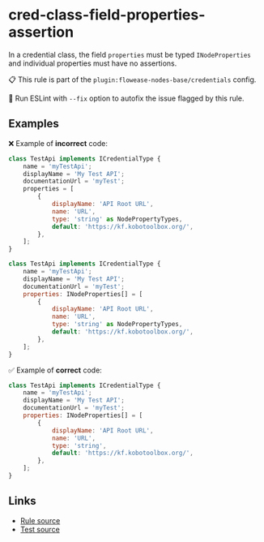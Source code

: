 [//]: # "File generated from a template. Do not edit this file directly."

# cred-class-field-properties-assertion

In a credential class, the field `properties` must be typed `INodeProperties` and individual properties must have no assertions.

📋 This rule is part of the `plugin:flowease-nodes-base/credentials` config.

🔧 Run ESLint with `--fix` option to autofix the issue flagged by this rule.

## Examples

❌ Example of **incorrect** code:

```js
class TestApi implements ICredentialType {
    name = 'myTestApi';
    displayName = 'My Test API';
    documentationUrl = 'myTest';
    properties = [
        {
            displayName: 'API Root URL',
            name: 'URL',
            type: 'string' as NodePropertyTypes,
            default: 'https://kf.kobotoolbox.org/',
        },
    ];
}

class TestApi implements ICredentialType {
    name = 'myTestApi';
    displayName = 'My Test API';
    documentationUrl = 'myTest';
    properties: INodeProperties[] = [
        {
            displayName: 'API Root URL',
            name: 'URL',
            type: 'string' as NodePropertyTypes,
            default: 'https://kf.kobotoolbox.org/',
        },
    ];
}
```

✅ Example of **correct** code:

```js
class TestApi implements ICredentialType {
    name = 'myTestApi';
    displayName = 'My Test API';
    documentationUrl = 'myTest';
    properties: INodeProperties[] = [
        {
            displayName: 'API Root URL',
            name: 'URL',
            type: 'string',
            default: 'https://kf.kobotoolbox.org/',
        },
    ];
}
```

## Links

- [Rule source](../../lib/rules/cred-class-field-properties-assertion.ts)
- [Test source](../../tests/cred-class-field-properties-assertion.test.ts)
